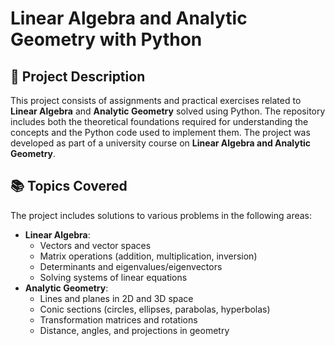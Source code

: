 # Linear Algebra and Analytic Geometry with Python

## 📌 Project Description
This project consists of assignments and practical exercises related to **Linear Algebra** and **Analytic Geometry** solved using Python. The repository includes both the theoretical foundations required for understanding the concepts and the Python code used to implement them. The project was developed as part of a university course on **Linear Algebra and Analytic Geometry**.

## 📚 Topics Covered
The project includes solutions to various problems in the following areas:
- **Linear Algebra**:
  - Vectors and vector spaces
  - Matrix operations (addition, multiplication, inversion)
  - Determinants and eigenvalues/eigenvectors
  - Solving systems of linear equations
- **Analytic Geometry**:
  - Lines and planes in 2D and 3D space
  - Conic sections (circles, ellipses, parabolas, hyperbolas)
  - Transformation matrices and rotations
  - Distance, angles, and projections in geometry
